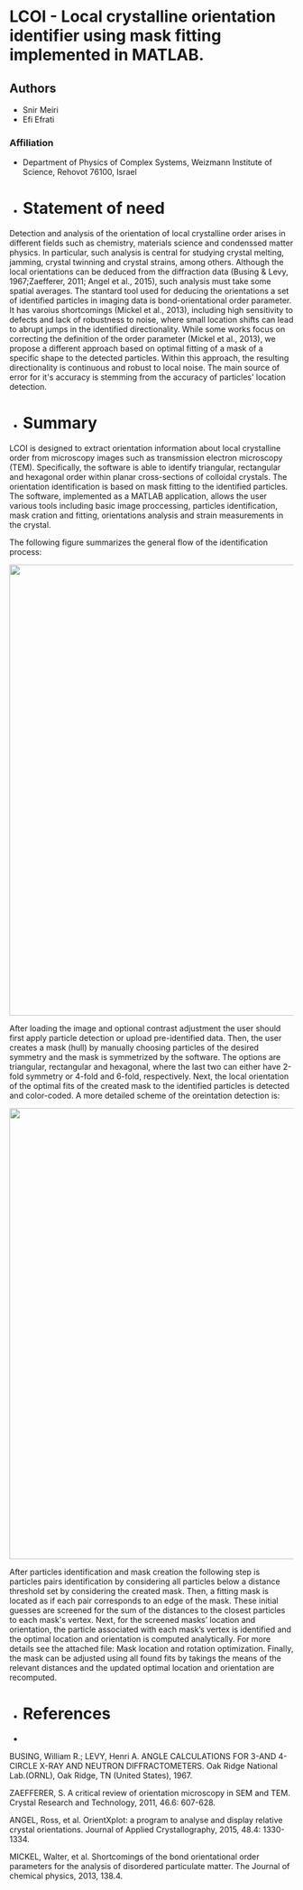 # LCOI - Local crystalline orientation identifier using mask fitting implemented in MATLAB.
## Authors
- Snir Meiri
- Efi Efrati
### Affiliation
- Department of Physics of Complex Systems, Weizmann Institute of Science, Rehovot 76100, Israel

- # Statement of need

Detection and analysis of the orientation of local crystalline order arises in different fields such as chemistry, materials science and condenssed matter physics. In particular, such analysis is central for studying crystal melting, jamming, crystal twinning and crystal strains, among others. Although the local orientations can be deduced from the diffraction data (Busing & Levy, 1967;Zaefferer, 2011; Angel et al., 2015), such analysis must take some spatial averages. The stantard tool used for deducing the orientations a set of identified particles in imaging data is bond-orientational order parameter. It has varoius shortcomings (Mickel et al., 2013), including high sensitivity to defects and lack of robustness to noise, where small location shifts can lead to abrupt jumps in the identified directionality. While some works focus on correcting the definition of the order parameter (Mickel et al., 2013), we propose a different approach based on optimal fitting of a mask of a specific shape to the detected particles. Within this approach, the resulting directionality is continuous and robust to local noise. The main source of error for it's accuracy is stemming from the accuracy of particles' location detection. 

- # Summary

LCOI is designed to extract orientation information about local crystalline order from microscopy images such as transmission electron microscopy (TEM). Specifically, the software is able to identify triangular, rectangular and hexagonal order within planar cross-sections of colloidal crystals. The orientation identification is based on mask fitting to the identified particles. The software, implemented as a MATLAB application, allows the user various tools including basic image proccessing, particles identification, mask cration and fitting, orientations analysis and strain measurements in the crystal. 

The following figure summarizes the general flow of the identification process:

<img src="https://github.com/SnirMeiri/crystalDirections/blob/main/User%20guide%20images/over1.png" width="800">

After loading the image and optional contrast adjustment the user should first apply particle detection or upload pre-identified data. Then, the user creates a mask (hull) by manually choosing particles of the desired symmetry and the mask is symmetrized by the software. The options are triangular, rectangular and hexagonal, where the last two can either have 2-fold symmetry or 4-fold and 6-fold, respectively. Next, the local orientation of the optimal fits of the created mask to the identified particles is detected and color-coded. A more detailed scheme of the oreintation detection is:

<img src="https://github.com/SnirMeiri/crystalDirections/blob/main/User%20guide%20images/over2.png" width="800">

After particles identification and mask creation the following step is particles pairs identification by considering all particles below a distance threshold set by considering the created mask. Then, a fitting mask is located as if each pair corresponds to an edge of the mask. These initial guesses are screened for the sum of the distances to the closest particles to each mask's vertex.  Next, for the screened masks’ location and orientation, the particle associated with each mask’s vertex is identified and the optimal location and orientation is computed analytically. For more details see the attached file: Mask location and rotation optimization. Finally, the mask can be adjusted using all found fits by takings the means of the relevant distances and the updated optimal location and orientation are recomputed.

- # References
- 
BUSING, William R.; LEVY, Henri A. ANGLE CALCULATIONS FOR 3-AND 4-CIRCLE X-RAY AND NEUTRON DIFFRACTOMETERS. Oak Ridge National Lab.(ORNL), Oak Ridge, TN (United States), 1967.

ZAEFFERER, S. A critical review of orientation microscopy in SEM and TEM. Crystal Research and Technology, 2011, 46.6: 607-628.‏‏

ANGEL, Ross, et al. OrientXplot: a program to analyse and display relative crystal orientations. Journal of Applied Crystallography, 2015, 48.4: 1330-1334.

MICKEL, Walter, et al. Shortcomings of the bond orientational order parameters for the analysis of disordered particulate matter. The Journal of chemical physics, 2013, 138.4.‏‏‏
